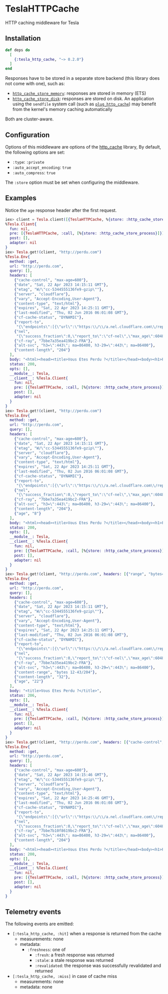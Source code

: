 # TeslaHTTPCache

HTTP caching middleware for Tesla

## Installation

```elixir
def deps do
  [
    {:tesla_http_cache, "~> 0.2.0"}
  ]
end
```

Responses have to be stored in a separate store backend (this library does not come with one), such
as:
- [`http_cache_store_memory`](https://github.com/tanguilp/http_cache_store_memory): responses are
stored in memory (ETS)
- [`http_cache_store_disk`](https://github.com/tanguilp/http_cache_store_disk): responses are
stored on disk. An application using the `sendfile` system call (such as
[`plug_http_cache`](https://github.com/tanguilp/plug_http_cache)) may benefit from the kernel's
memory caching automatically

Both are cluster-aware.

## Configuration

Options of this middleware are options of the [http_cache](https://hexdocs.pm/http_cache)
library, By default, the following options are set:
- `:type`: `:private`
- `:auto_accept_encoding`: `true`
- `:auto_compress`: `true`

The `:store` option must be set when configuring the middleware.

## Examples

Notice the `age` response header after the first request.

```elixir
iex> client = Tesla.client([{TeslaHTTPCache, %{store: :http_cache_store_process}}])
%Tesla.Client{
  fun: nil,
  pre: [{TeslaHTTPCache, :call, [%{store: :http_cache_store_process}]}],
  post: [],
  adapter: nil
}
iex> Tesla.get!(client, "http://perdu.com")
%Tesla.Env{
  method: :get,
  url: "http://perdu.com",
  query: [],
  headers: [
    {"cache-control", "max-age=600"},
    {"date", "Sat, 22 Apr 2023 14:15:11 GMT"},
    {"etag", "W/\"cc-5344555136fe9-gzip\""},
    {"server", "cloudflare"},
    {"vary", "Accept-Encoding,User-Agent"},
    {"content-type", "text/html"},
    {"expires", "Sat, 22 Apr 2023 14:25:11 GMT"},
    {"last-modified", "Thu, 02 Jun 2016 06:01:08 GMT"},
    {"cf-cache-status", "DYNAMIC"},
    {"report-to",
     "{\"endpoints\":[{\"url\":\"https:\\/\\/a.nel.cloudflare.com\\/report\\/v3?s=OW%2BJhOzTmxq4FGquM7w7bvkDLoryGQY9elB6ajNGx6Wgw0%2BjJechCF9vurIyh1V8rJ%2F0O6KL%2B36xUILE8SICSy1o0O1%2FrR2lx0XHgsN0ZWhBXsWf81OnlHM6ITw%3D\"}],\"group\":\"cf-nel\",\"max_age\":604800}"},
    {"nel",
     "{\"success_fraction\":0,\"report_to\":\"cf-nel\",\"max_age\":604800}"},
    {"cf-ray", "7bbe7a35ea419bc2-FRA"},
    {"alt-svc", "h3=\":443\"; ma=86400, h3-29=\":443\"; ma=86400"},
    {"content-length", "204"}
  ],
  body: "<html><head><title>Vous Etes Perdu ?</title></head><body><h1>Perdu sur l'Internet ?</h1><h2>Pas de panique, on va vous aider</h2><strong><pre>    * <----- vous &ecirc;tes ici</pre></strong></body></html>\n",
  status: 200,
  opts: [],
  __module__: Tesla,
  __client__: %Tesla.Client{
    fun: nil,
    pre: [{TeslaHTTPCache, :call, [%{store: :http_cache_store_process}]}],
    post: [],
    adapter: nil
  }
}
iex> Tesla.get!(client, "http://perdu.com")
%Tesla.Env{
  method: :get,
  url: "http://perdu.com",
  query: [],
  headers: [
    {"cache-control", "max-age=600"},
    {"date", "Sat, 22 Apr 2023 14:15:11 GMT"},
    {"etag", "W/\"cc-5344555136fe9-gzip\""},
    {"server", "cloudflare"},
    {"vary", "Accept-Encoding,User-Agent"},
    {"content-type", "text/html"},
    {"expires", "Sat, 22 Apr 2023 14:25:11 GMT"},
    {"last-modified", "Thu, 02 Jun 2016 06:01:08 GMT"},
    {"cf-cache-status", "DYNAMIC"},
    {"report-to",
     "{\"endpoints\":[{\"url\":\"https:\\/\\/a.nel.cloudflare.com\\/report\\/v3?s=OW%2BJhOzTmxq4FGquM7w7bvkDLoryGQY9elB6ajNGx6Wgw0%2BjJechCF9vurIyh1V8rJ%2F0O6KL%2B36xUILE8SICSy1o0O1%2FrR2lx0XHgsN0ZWhBXsWf81OnlHM6ITw%3D\"}],\"group\":\"cf-nel\",\"max_age\":604800}"},
    {"nel",
     "{\"success_fraction\":0,\"report_to\":\"cf-nel\",\"max_age\":604800}"},
    {"cf-ray", "7bbe7a35ea419bc2-FRA"},
    {"alt-svc", "h3=\":443\"; ma=86400, h3-29=\":443\"; ma=86400"},
    {"content-length", "204"},
    {"age", "8"}
  ],
  body: "<html><head><title>Vous Etes Perdu ?</title></head><body><h1>Perdu sur l'Internet ?</h1><h2>Pas de panique, on va vous aider</h2><strong><pre>    * <----- vous &ecirc;tes ici</pre></strong></body></html>\n",
  status: 200,
  opts: [],
  __module__: Tesla,
  __client__: %Tesla.Client{
    fun: nil,
    pre: [{TeslaHTTPCache, :call, [%{store: :http_cache_store_process}]}],
    post: [],
    adapter: nil
  }
}
iex> Tesla.get!(client, "http://perdu.com", headers: [{"range", "bytes=12-43"}])
%Tesla.Env{
  method: :get,
  url: "http://perdu.com",
  query: [],
  headers: [
    {"cache-control", "max-age=600"},
    {"date", "Sat, 22 Apr 2023 14:15:11 GMT"},
    {"etag", "W/\"cc-5344555136fe9-gzip\""},
    {"server", "cloudflare"},
    {"vary", "Accept-Encoding,User-Agent"},
    {"content-type", "text/html"},
    {"expires", "Sat, 22 Apr 2023 14:25:11 GMT"},
    {"last-modified", "Thu, 02 Jun 2016 06:01:08 GMT"},
    {"cf-cache-status", "DYNAMIC"},
    {"report-to",
     "{\"endpoints\":[{\"url\":\"https:\\/\\/a.nel.cloudflare.com\\/report\\/v3?s=OW%2BJhOzTmxq4FGquM7w7bvkDLoryGQY9elB6ajNGx6Wgw0%2BjJechCF9vurIyh1V8rJ%2F0O6KL%2B36xUILE8SICSy1o0O1%2FrR2lx0XHgsN0ZWhBXsWf81OnlHM6ITw%3D\"}],\"group\":\"cf-nel\",\"max_age\":604800}"},
    {"nel",
     "{\"success_fraction\":0,\"report_to\":\"cf-nel\",\"max_age\":604800}"},
    {"cf-ray", "7bbe7a35ea419bc2-FRA"},
    {"alt-svc", "h3=\":443\"; ma=86400, h3-29=\":443\"; ma=86400"},
    {"content-range", "bytes 12-43/204"},
    {"content-length", "32"},
    {"age", "22"}
  ],
  body: "<title>Vous Etes Perdu ?</title>",
  status: 206,
  opts: [],
  __module__: Tesla,
  __client__: %Tesla.Client{
    fun: nil,
    pre: [{TeslaHTTPCache, :call, [%{store: :http_cache_store_process}]}],
    post: [],
    adapter: nil
  }
}
iex> Tesla.get!(client, "http://perdu.com", headers: [{"cache-control", "no-cache"}])
%Tesla.Env{
  method: :get,
  url: "http://perdu.com",
  query: [],
  headers: [
    {"cache-control", "max-age=600"},
    {"date", "Sat, 22 Apr 2023 14:15:46 GMT"},
    {"etag", "W/\"cc-5344555136fe9-gzip\""},
    {"server", "cloudflare"},
    {"vary", "Accept-Encoding,User-Agent"},
    {"content-type", "text/html"},
    {"expires", "Sat, 22 Apr 2023 14:25:46 GMT"},
    {"last-modified", "Thu, 02 Jun 2016 06:01:08 GMT"},
    {"cf-cache-status", "DYNAMIC"},
    {"report-to",
     "{\"endpoints\":[{\"url\":\"https:\\/\\/a.nel.cloudflare.com\\/report\\/v3?s=3gbcT%2Bp7OxvokGPjTitRoTA9KyQOcbn6z1EG5jp2%2Frvg%2FqA%2Bi0CZgDK0O7VNSB6c5UIPsilr%2BMysTPCgi8ocxYYCsMhc82q4e7EP4nAI5zYYuJhmMGFXTeSjWMI%3D\"}],\"group\":\"cf-nel\",\"max_age\":604800}"},
    {"nel",
     "{\"success_fraction\":0,\"report_to\":\"cf-nel\",\"max_age\":604800}"},
    {"cf-ray", "7bbe7b10f8619bc2-FRA"},
    {"alt-svc", "h3=\":443\"; ma=86400, h3-29=\":443\"; ma=86400"},
    {"content-length", "204"}
  ],
  body: "<html><head><title>Vous Etes Perdu ?</title></head><body><h1>Perdu sur l'Internet ?</h1><h2>Pas de panique, on va vous aider</h2><strong><pre>    * <----- vous &ecirc;tes ici</pre></strong></body></html>\n",
  status: 200,
  opts: [],
  __module__: Tesla,
  __client__: %Tesla.Client{
    fun: nil,
    pre: [{TeslaHTTPCache, :call, [%{store: :http_cache_store_process}]}],
    post: [],
    adapter: nil
  }
}

```

## Telemetry events

The following events are emitted:
- `[:tesla_http_cache, :hit]` when a response is returned from the cache
  - measurements: none
  - metadata:
    - `:freshness`: one of
      - `:fresh`: a fresh response was returned
      - `:stale`: a stale response was returned
      - `:revalidated`: the response was successfully revalidated and returned
- `[:tesla_http_cache, :miss]` in case of cache miss
  - measurements: none
  - metadata: none
